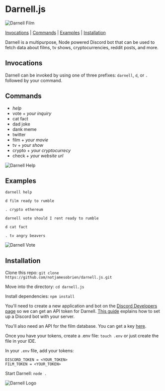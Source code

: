 # Darnell.js
![Darnell Film](https://media.giphy.com/media/THUEXowAvmoVTt2Yix/giphy.gif)

[Invocations](#invocations) | [Commands](#commands) | [Examples](#examples) | [Installation](#installation)

Darnell is a multipurpose, Node powered Discord bot that can be used to fetch
data about films, tv shows, cryptocurrencies, reddit posts, and more.

## Invocations
Darnell can be invoked by using one of three prefixes:
`darnell`, `d`, or `.` followed by your command.


## Commands
- _help_
- vote + *your inquiry*
- cat fact
- dad joke
- dank meme
- twitter
- film + *your movie*
- tv + *your show*
- crypto + *your cryptocurrecy*
- check + *your website url*


![Darnell Help](https://media.giphy.com/media/Jrw7FDaVVOzpLXsN1y/giphy.gif)

## Examples
`darnell help`

`d film ready to rumble`

`. crypto ethereum`

`darnell vote should I rent ready to rumble`

`d cat fact`

`. tv angry beavers`


![Darnell Vote](https://media.giphy.com/media/YSlCzh6zd3tQqdqcWs/giphy.gif)
## Installation

Clone this repo:
`git clone https://github.com/notjamesobrien/darnell.js.git`

Move into the directory:
`cd darnell.js`

Install dependencies:
`npm install`

You'll need to create a new application and bot on the [Discord Developers page](https://discordapp.com/developers/applications/) so we can get an API token for Darnell.
[This guide](https://github.com/reactiflux/discord-irc/wiki/Creating-a-discord-bot-&-getting-a-token)
explains how to set up a Discord bot with your server.

You'll also need an API for the film database. You can get a key [here](http://www.omdbapi.com/apikey.aspx).

Once you have your tokens, create a .env file:
`touch .env` or just create the file in your IDE.

In your `.env` file, add your tokens:
```
DISCORD_TOKEN = <YOUR_TOKEN>
FILM_TOKEN = <YOUR_TOKEN>
```

Start Darnell:
`node .`


![Darnell Logo](https://images-ext-2.discordapp.net/external/-JmTLkN7zT_eZSkQMZ9sFiOSzVNZjiJgy60RJgYtK1g/https/imgur.com/fBidC4N.jpg)
